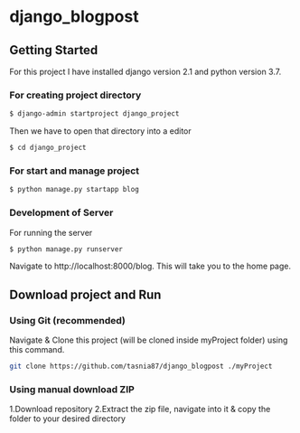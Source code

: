 # django_blogpost

## Getting Started
For this project I have installed django version 2.1 and python version 3.7.
### For creating project directory
```bash
$ django-admin startproject django_project
```
Then we have to open that directory into a editor
```bash
$ cd django_project
```
### For start and manage project
```bash
$ python manage.py startapp blog
```
### Development of Server
For running the server
```bash
$ python manage.py runserver
```
Navigate to http://localhost:8000/blog. This will take you to the home page.

## Download project and Run
### Using Git (recommended)
Navigate & Clone this project (will be cloned inside myProject folder) using this command.
```bash
git clone https://github.com/tasnia87/django_blogpost ./myProject
```
### Using manual download ZIP
1.Download repository
2.Extract the zip file, navigate into it & copy the folder to your desired directory

